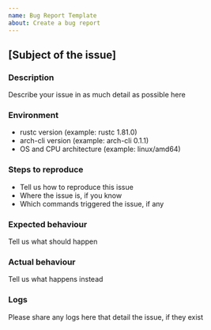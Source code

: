 ```yaml
---
name: Bug Report Template
about: Create a bug report
---
```


## [Subject of the issue]

### Description

Describe your issue in as much detail as possible here

### Environment

* rustc version (example: rustc 1.81.0)
* arch-cli version (example: arch-cli 0.1.1)
* OS and CPU architecture (example: linux/amd64)

### Steps to reproduce

* Tell us how to reproduce this issue <br />
* Where the issue is, if you know <br />
* Which commands triggered the issue, if any

### Expected behaviour

Tell us what should happen

### Actual behaviour

Tell us what happens instead

### Logs

Please share any logs here that detail the issue, if they exist
